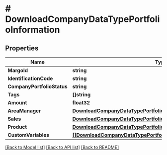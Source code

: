 # # DownloadCompanyDataTypePortfolioInformation


## Properties 


Name | Type | Description | Notes
------------ | ------------- | ------------- | -------------
**MargoId**| **string** |   | [optional]
**IdentificationCode**| **string** |   | [optional]
**CompanyPortfolioStatus**| **string** |   | [optional]
**Tags**| **[]string** |   | [optional]
**Amount**| **float32** |   | [optional]
**AreaManager**| [**DownloadCompanyDataTypePortfolioInformationAreaManager**](DownloadCompanyDataTypePortfolioInformationAreaManager.md) |   | [optional]
**Sales**| [**DownloadCompanyDataTypePortfolioInformationSales**](DownloadCompanyDataTypePortfolioInformationSales.md) |   | [optional]
**Product**| [**DownloadCompanyDataTypePortfolioInformationProduct**](DownloadCompanyDataTypePortfolioInformationProduct.md) |   | [optional]
**CustomVariables**| [**[]DownloadCompanyDataTypePortfolioInformationCustomVariablesInner**](DownloadCompanyDataTypePortfolioInformationCustomVariablesInner.md) |   | [optional]


[[Back to Model list]](../../README.md#models) [[Back to API list]](../../README.md#endpoints) [[Back to README]](../../README.md)

